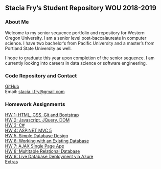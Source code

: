 ## Stacia Fry’s Student Repository WOU 2018-2019

### About Me
Welcome to my senior sequence portfolio and repository for Western Oregon University. I am a senior level post-baccalaureate in computer science. I have two bachelor’s from Pacific University and a master’s from Portland State University as well. 

I hope to graduate this year upon completion of the senior sequence. I am currently looking into careers in data science or software engineering.

### Code Repository and Contact

[GitHub](https://github.com/siphry/siphry.github.io)  
Email: stacia.i.fry@gmail.com

### Homework Assignments
[HW 1: HTML, CSS, Git and Bootstrap](https://siphry.github.io/HW1/HTML)  
[HW 2: Javascript, JQuery, DOM](https://siphry.github.io/HW2)  
[HW 3: C#](https://siphry.github.io/HW3)  
[HW 4: ASP.NET MVC 5](https://siphry.github.io/HW4)  
[HW 5: Simple Database Design](https://siphry.github.io/HW5)  
[HW 6: Working with an Existing Database](https://siphry.github.io/HW6)  
[HW 7: AJAX Single Page App](https://siphry.github.io/HW7)  
[HW 8: Multitable Relational Database](https://siphry.github.io/HW8)  
[HW 9:  Live Database Deployment via Azure](https://siphry.github.io/HW9)   
[Extras](https://siphry.github.io/Extras)  